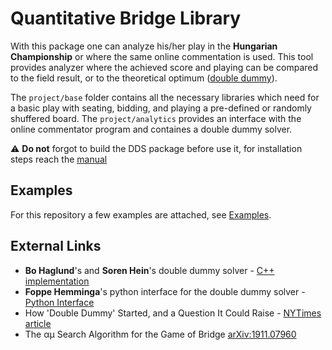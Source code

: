 # Quantitative Bridge Library

With this package one can analyze his/her play in the **Hungarian Championship** or where the same online commentation is used. This tool provides analyzer where the achieved score and playing can be compared to the field result, or to the theoretical optimum ([double dummy](https://www.nytimes.com/2005/01/29/crosswords/bridge/how-double-dummy-started-and-a-question-it-could-raise.html)).

The `project/base` folder contains all the necessary libraries which need for a basic play with seating, bidding, and playing a pre-defined or randomly shuffered board. The `project/analytics` provides an interface with the online commentator program and containes a double dummy solver.

:warning: **Do not** forgot to build the DDS package before use it, for installation steps reach the [manual](https://github.com/antsticky/BridgeLib/tree/main/project/analytics/dds_project)

## Examples
For this repository a few examples are attached, see [Examples](https://github.com/antsticky/BridgeLib/tree/main/examples).


## External Links
-  **Bo Haglund**'s and **Soren Hein**'s double dummy solver - [C++ implementation](https://github.com/dds-bridge/dds)
- **Foppe Hemminga**'s python interface for the double dummy solver - [Python Interface](https://github.com/Afwas/python-dds)
- How 'Double Dummy' Started, and a Question It Could Raise - [NYTimes article](https://www.nytimes.com/2005/01/29/crosswords/bridge/how-double-dummy-started-and-a-question-it-could-raise.html)
- The αμ Search Algorithm for the Game of Bridge [arXiv:1911.07960](https://arxiv.org/abs/1911.07960)
